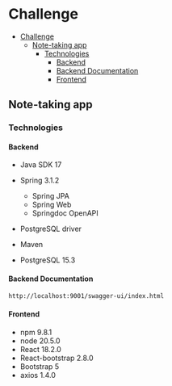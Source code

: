 # Challenge

<!-- TOC -->
- [Challenge](#challenge)
  - [Note-taking app](#note-taking-app)
    - [Technologies](#technologies)
      - [Backend](#backend)
      - [Backend Documentation](#backend-documentation)
      - [Frontend](#frontend)
<!-- TOC -->

## Note-taking app

### Technologies

#### Backend

- Java SDK 17
- Spring 3.1.2
    - Spring JPA
    - Spring Web
    - Springdoc OpenAPI
- PostgreSQL driver
- Maven

- PostgreSQL 15.3

#### Backend Documentation

```markdown
http://localhost:9001/swagger-ui/index.html
```

#### Frontend

- npm 9.8.1
- node 20.5.0
- React 18.2.0
- React-bootstrap 2.8.0
- Bootstrap 5
- axios 1.4.0
